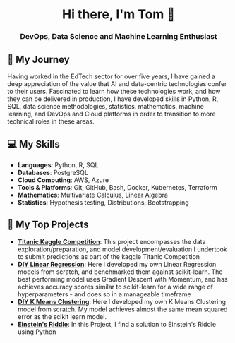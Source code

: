 <div align="center">

# Hi there, I'm Tom 👋

### DevOps, Data Science and Machine Learning Enthusiast
</div>

## 🌱 My Journey

Having worked in the EdTech sector for over five years, I have gained a deep appreciation of the value that AI and data-centric technologies confer to their users. Fascinated to learn how these technologies work, and how they can be delivered in production, I have developed skills in Python, R, SQL, data science methodologies, statistics, mathematics, machine learning, and DevOps and Cloud platforms in order to transition to more technical roles in these areas.


## 💻 My Skills 

- **Languages**: Python, R, SQL
- **Databases**: PostgreSQL
- **Cloud Computing**: AWS, Azure
- **Tools & Platforms**: Git, GitHub, Bash, Docker, Kubernetes, Terraform
- **Mathematics**: Multivariate Calculus, Linear Algebra
- **Statistics**: Hypothesis testing, Distributions, Bootstrapping

## 🔨 My Top Projects
- **[Titanic Kaggle Competition](https://github.com/Tom-Moule/Titanic-Kaggle-Competition)**: This project encompasses the data exploration/preparation, and model development/evaluation I undertook to submit predictions as part of the kaggle Titanic Competition
- **[DIY Linear Regression](https://github.com/Tom-Moule/DIY-Linear-Regression)**: Here I developed my own Linear Regression models from scratch, and benchmarked them against scikit-learn. The best performing model uses Gradient Descent with Momentum, and has achieves accuracy scores similar to scikit-learn for a wide range of hyperparameters - and does so in a manageable timeframe
- **[DIY K Means Clustering](https://github.com/Tom-Moule/DIY-K-Means-Clustering)**: Here I developed my own K Means Clustering model from scratch. My model achieves almost the same mean squared error as the scikit learn model.
- **[Einstein's Riddle](https://github.com/Tom-Moule/Einsteins-Riddle)**: In this Project, I find a solution to Einstein's Riddle using Python
